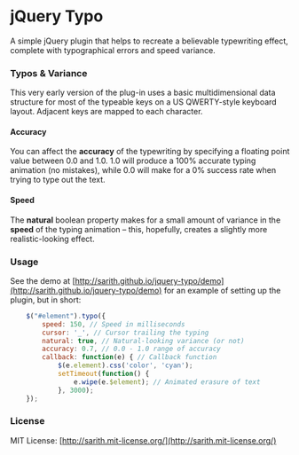 # jQuery Typo
A simple jQuery plugin that helps to recreate a believable typewriting effect, complete with typographical errors and speed variance.

### Typos & Variance
This very early version of the plug-in uses a basic multidimensional data structure for most of the typeable keys on a US QWERTY-style keyboard layout. Adjacent keys are mapped to each character.

#### Accuracy
You can affect the **accuracy** of the typewriting by specifying a floating point value between 0.0 and 1.0.  1.0 will produce a 100% accurate typing animation (no mistakes), while 0.0 will make for a 0% success rate when trying to type out the text.

#### Speed
The **natural** boolean property makes for a small amount of variance in the **speed** of the typing animation – this, hopefully, creates a slightly more realistic-looking effect.

### Usage
See the demo at [http://sarith.github.io/jquery-typo/demo](http://sarith.github.io/jquery-typo/demo) for an example of setting up the plugin, but in short:

```javascript
	$("#element").typo({
		speed: 150, // Speed in milliseconds
		cursor: '_', // Cursor trailing the typing   
		natural: true, // Natural-looking variance (or not) 
		accuracy: 0.7, // 0.0 - 1.0 range of accuracy
		callback: function(e) { // Callback function
			$(e.element).css('color', 'cyan');
			setTimeout(function() {
				e.wipe(e.$element); // Animated erasure of text
			}, 3000);
	});
```

### License
MIT License: [http://sarith.mit-license.org/](http://sarith.mit-license.org/)
 